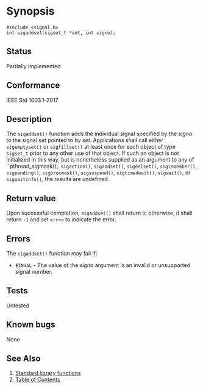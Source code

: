 # Synopsis 
`#include <signal.h>`</br>
` int sigaddset(sigset_t *set, int signo); `</br>

## Status
Partially implemented
## Conformance
IEEE Std 1003.1-2017
## Description


The `sigaddset()` function adds the individual signal specified by the _signo_ to the signal set pointed to by
_set_.
Applications shall call either `sigemptyset()` or `sigfillset()` at least once for each object of type `sigset_t` prior to any other use
of that object. If such an object is not initialized in this way, but is nonetheless supplied as an argument to any of ``pthread_sigmask()`,` `sigaction()`,
`sigaddset()`, `sigdelset()`, `sigismember()`, `sigpending()`, `sigprocmask()`, `sigsuspend()`, `sigtimedwait()`, `sigwait()`, or `sigwaitinfo()`, the results are undefined.


## Return value


Upon successful completion, `sigaddset()` shall return `0`; otherwise, it shall return `-1` and set `errno` to indicate
the error.


## Errors


The `sigaddset()` function may fail if:


 * `EINVAL` - The value of the _signo_ argument is an invalid or unsupported signal number.


## Tests

Untested

## Known bugs

None

## See Also 
1. [Standard library functions](../README.md)
2. [Table of Contents](../../../README.md)
